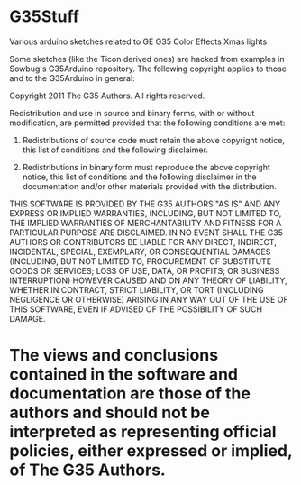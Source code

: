 G35Stuff
========

Various arduino sketches related to GE G35 Color Effects Xmas lights

Some sketches (like the Ticon derived ones) are hacked from examples in
Sowbug's G35Arduino repository. The following copyright applies to
those and to the G35Arduino in general:

Copyright 2011 The G35 Authors. All rights reserved.

Redistribution and use in source and binary forms, with or without
modification, are permitted provided that the following conditions are met:

   1. Redistributions of source code must retain the above copyright notice,
      this list of conditions and the following disclaimer.

   2. Redistributions in binary form must reproduce the above copyright
      notice, this list of conditions and the following disclaimer in the
      documentation and/or other materials provided with the distribution.

THIS SOFTWARE IS PROVIDED BY THE G35 AUTHORS "AS IS" AND ANY EXPRESS OR
IMPLIED WARRANTIES, INCLUDING, BUT NOT LIMITED TO, THE IMPLIED WARRANTIES OF
MERCHANTABILITY AND FITNESS FOR A PARTICULAR PURPOSE ARE DISCLAIMED. IN NO
EVENT SHALL THE G35 AUTHORS OR CONTRIBUTORS BE LIABLE FOR ANY DIRECT,
INDIRECT, INCIDENTAL, SPECIAL, EXEMPLARY, OR CONSEQUENTIAL DAMAGES (INCLUDING,
BUT NOT LIMITED TO, PROCUREMENT OF SUBSTITUTE GOODS OR SERVICES; LOSS OF USE,
DATA, OR PROFITS; OR BUSINESS INTERRUPTION) HOWEVER CAUSED AND ON ANY THEORY
OF LIABILITY, WHETHER IN CONTRACT, STRICT LIABILITY, OR TORT (INCLUDING
NEGLIGENCE OR OTHERWISE) ARISING IN ANY WAY OUT OF THE USE OF THIS SOFTWARE,
EVEN IF ADVISED OF THE POSSIBILITY OF SUCH DAMAGE.

The views and conclusions contained in the software and documentation are
those of the authors and should not be interpreted as representing official
policies, either expressed or implied, of The G35 Authors.
=======
